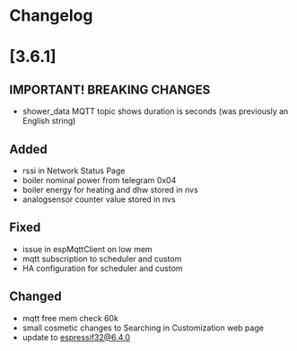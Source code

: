 # Changelog

# [3.6.1]

## **IMPORTANT! BREAKING CHANGES**

- shower_data MQTT topic shows duration is seconds (was previously an English string)

## Added

- rssi in Network Status Page
- boiler nominal power from telegram 0x04
- boiler energy for heating and dhw stored in nvs
- analogsensor counter value stored in nvs

## Fixed

- issue in espMqttClient on low mem
- mqtt subscription to scheduler and custom
- HA configuration for scheduler and custom

## Changed

- mqtt free mem check 60k
- small cosmetic changes to Searching in Customization web page
- update to espressif32@6.4.0
